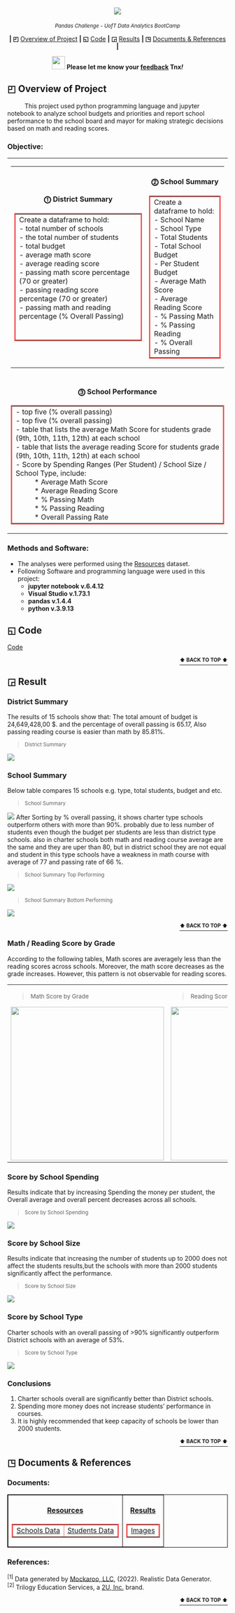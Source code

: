 <p align="center">
<h1 align="center">
<img src="https://github.com/theidari/pandas-challenge/blob/main/ban2.gif">
</h1>
</p>

<p align="center">
<sup><i> Pandas Challenge - UofT Data Analytics BootCamp</i></sup>
</P>

<p align="center">
<b> | ◰</b>
<a href="https://github.com/theidari/pandas-challenge#-overview-of-project">Overview of Project</a>
<b> | ◱</b>
<a href="https://github.com/theidari/pandas-challenge#-code">Code</a>
<b> | ◲</b>
<a href="https://github.com/theidari/pandas-challenge#-result">Results</a>
<b> | ◳</b>
<a href="https://github.com/theidari/pandas-challenge#-documents--references">Documents & References</a>
<b> |</b>
</P>

<p align="center">
<img src="https://upload.wikimedia.org/wikipedia/commons/8/83/Emergency_Light.gif" width="30">
<b>Please let me know your <a href="https://docs.google.com/forms/d/e/1FAIpQLSeGzjpBarW10Wo8ApcSHtgchsMPmnSEgx5qDBnDGbkV1wQwDQ/viewform?usp=sf_link">feedback</a> Tnx<i>!</i></b>
</P>




## ◰ Overview of Project

&nbsp;&nbsp;&nbsp;&nbsp;&nbsp;&nbsp;&nbsp;&nbsp;&nbsp;&nbsp;This project used python programming language and jupyter notebook to analyze school budgets and priorities and report school performance to the school board and mayor for making strategic decisions based on math and reading scores.

### Objective:


<table align="center" border="0.1px" bordercolor = "white"
<tr>
<td >
<table>
<tr> 
<td>

<table border="2px" bordercolor="#F35557">
<h4 align="center"><b>⓵ District Summary</b></h4>
<tr>
<td>
    Create a dataframe to hold:</br>
      - total number of schools</br>
      - the total number of students</br>
      - total budget</br>
      - average math score</br>
      - average reading score</br>
      - passing math score percentage (70 or greater)</br>
      - passing reading score percentage (70 or greater)</br>
      - passing math and reading percentage (% Overall Passing)</br>
      </br>
      </br>
</td>
</tr>
</table>

</td>
<td>

<table border="2px" bordercolor="#F35557">
<h4 align="center"><b>⓶ School Summary</b></h4>
<tr>
<td>
    Create a dataframe to hold:</br>
        - School Name</br>
        - School Type</br>
        - Total Students</br>
        - Total School Budget</br>
        - Per Student Budget</br>
        - Average Math Score</br>
        - Average Reading Score</br>
        - % Passing Math</br>
        - % Passing Reading</br>
        - % Overall Passing</br>
</td>
</tr>
</table>



</td> </tr>
</table>
</td>
</tr>
<tr>
<td>

<table border="2px" bordercolor="#F35557">
<h4 align="center"><b>⓷ School Performance</b></h4>
<tr>
<td>
        - top five (% overall passing)</br>
        - top five (% overall passing)</br>
        - table that lists the average Math Score for students grade (9th, 10th, 11th, 12th) at each school</br>
        - table that lists the average reading Score for students grade (9th, 10th, 11th, 12th) at each school</br>
        - Score by Spending Ranges (Per Student) / School Size / School Type, include:</br>
            &nbsp;&nbsp;&nbsp;&nbsp;&nbsp;&nbsp;&nbsp;&nbsp;&nbsp;&nbsp;* Average Math Score</br>
            &nbsp;&nbsp;&nbsp;&nbsp;&nbsp;&nbsp;&nbsp;&nbsp;&nbsp;&nbsp;* Average Reading Score</br>
            &nbsp;&nbsp;&nbsp;&nbsp;&nbsp;&nbsp;&nbsp;&nbsp;&nbsp;&nbsp;* % Passing Math</br>
            &nbsp;&nbsp;&nbsp;&nbsp;&nbsp;&nbsp;&nbsp;&nbsp;&nbsp;&nbsp;* % Passing Reading</br>
            &nbsp;&nbsp;&nbsp;&nbsp;&nbsp;&nbsp;&nbsp;&nbsp;&nbsp;&nbsp;* Overall Passing Rate</br>
</td>
</tr>
</table>
</td>

</tr>
</table>






### Methods and Software:</br>
  - The analyses were performed using the <a href="https://github.com/theidari/pandas-challenge/edit/main/README.md#resources">Resources</a> dataset.</br>
  - Following Software and programming language were used in this project:
    * <b>jupyter notebook v.6.4.12</b>
    * <b>Visual Studio v.1.73.1</b>
    * <b>pandas v.1.4.4</b>
    * <b>python v.3.9.13</b>

## ◱ Code

<a href="https://github.com/theidari/pandas-challenge/blob/main/PyCitySchools/Main.ipynb">Code</a>

<p align="right">
<a href="https://github.com/theidari/pandas-challenge#-overview-of-project"><sup><b>⬆ BACK TO TOP ⬆</b></sup></a>
</P>

## ◲ Result
### District Summary
The results of 15 schools show that: The total amount of budget is 24,649,428,00 $. and the percentage of overall passing is 65.17, Also passing reading course is easier than math by 85.81%.

> <sub>District Summary</sub>
<img src="https://github.com/theidari/pandas-challenge/blob/main/PyCitySchools/Results%20Images/District%20Summary.png">

### School Summary
Below table compares 15 schools e.g. type, total students, budget and etc.</br>

> <sub>School Summary</sub>
<img src="https://github.com/theidari/pandas-challenge/blob/main/PyCitySchools/Results%20Images/School%20Summry.png">
After Sorting by % overall passing, it shows charter type schools outperform others with more than 90%. probably due to less number of students even though the budget per students are less than district type schools. also in charter schools both math and reading course average are the same and they are uper than 80, but in district school they are not equal and student in this type schools have a weakness in math course with average of 77 and passing rate of 66 %.</br>

> <sub>School Summary Top Performing</sub></br>
<img src="https://github.com/theidari/pandas-challenge/blob/main/PyCitySchools/Results%20Images/Top%20Performing.png">

> <sub>School Summary Bottom Performing</sub></br>
<img src="https://github.com/theidari/pandas-challenge/blob/main/PyCitySchools/Results%20Images/Bottom%20Performing.png">

<p align="right">
<a href="https://github.com/theidari/pandas-challenge#-overview-of-project"><sup><b>⬆ BACK TO TOP ⬆</b></sup></a>
</P>

### Math / Reading Score by Grade
According to the following tables, Math scores are averagely less than the reading scores across schools. Moreover, the math score decreases as the grade increases. However, this pattern is not observable for reading scores. 

<table align="center" border="0.1px" bordercolor="#8707B0">
<tr>
<td>

> <sub>Math Score by Grade</sub></br>
<img src="https://github.com/theidari/pandas-challenge/blob/main/PyCitySchools/Results%20Images/Math%20Score%20by%20Grade.png" width="350">

</td>
<td>

> <sub>Reading Score by Grade</sub></br>
<img src="https://github.com/theidari/pandas-challenge/blob/main/PyCitySchools/Results%20Images/Reading%20Score%20by%20Grade.png" width="350">

</td>
</tr>
</table>

### Score by School Spending
Results indicate that by increasing Spending the money per student, the Overall average and overall percent decreases across all schools.</br>
> <sub>Score by School Spending</sub></br>
<img src="https://github.com/theidari/pandas-challenge/blob/main/PyCitySchools/Results%20Images/Spending%20Ranges%20(Per%20Student).png">

### Score by School Size
Results indicate that increasing the number of students up to 2000 does not affect the students results,but the schools with more than 2000 students significantly affect the performance.</br>
> <sub>Score by School Size</sub></br>
<img src="https://github.com/theidari/pandas-challenge/blob/main/PyCitySchools/Results%20Images/School%20Size.png">

### Score by School Type
Charter schools with an overall passing of >90% significantly outperform District schools with an average of 53%.</br>
> <sub>Score by School Type</sub></br>
<img src="https://github.com/theidari/pandas-challenge/blob/main/PyCitySchools/Results%20Images/School%20Type.png">

### Conclusions

1. Charter schools overall are significantly better than District schools.</br>
2. Spending more money does not increase students’ performance in courses.</br>
3. It is highly recommended that keep capacity of schools be lower than 2000 students.</br>


<p align="right">
<a href="https://github.com/theidari/pandas-challenge#-overview-of-project"><sup><b>⬆ BACK TO TOP ⬆</b></sup></a>
</P> 

## ◳ Documents & References

### Documents:</br>

<table align="center" table border="1px" bordercolor="b">
<tr>
<td>
<table border="2px" bordercolor="#F35557">
<h4 align="center"><b><ins>Resources</ins></b></h4>
<tr>
<td><a href="https://github.com/theidari/pandas-challenge/blob/main/PyCitySchools/Resources/schools_complete.csv">Schools Data</a></td>
<td><a href="https://github.com/theidari/pandas-challenge/blob/main/PyCitySchools/Resources/students_complete.csv">Students Data</a></td>
</tr>
</table>
</td>
<td>
<table border="2px" bordercolor="#F35557">
<h4 align="center"><b><ins>Results</ins></b></h4>
<tr>
<td><a href="https://github.com/theidari/pandas-challenge/tree/main/PyCitySchools/Results%20Images">Images</a></td>
</tr>
</table>
</td>
</tr>
</table>


### References:</br>
<sup>[1]</sup> Data generated by [Mockaroo, LLC](https://mockaroo.com/), (2022). Realistic Data Generator.</br>
<sup>[2]</sup> Trilogy Education Services, a [2U, Inc.](https://2u.com/) brand.


<p align="right">
<a href="https://github.com/theidari/pandas-challenge#-overview-of-project"><sup><b>⬆ BACK TO TOP ⬆</b></sup></a>
</P>
